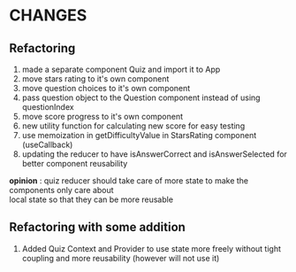 # CHANGES

## Refactoring

1. made a separate component Quiz and import it to App
2. move stars rating to it's own component
3. move question choices to it's own component
4. pass question object to the Question component instead of using questionIndex
5. move score progress to it's own component
6. new utility function for calculating new score for easy testing
7. use memoization in getDifficultyValue in StarsRating component (useCallback)
8. updating the reducer to have isAnswerCorrect and isAnswerSelected for better component reusability

**opinion** : quiz reducer should take care of more state to make the components only care about\
local state so that they can be more reusable

## Refactoring with some addition

1. Added Quiz Context and Provider to use state more freely without tight coupling and more reusability (however will not use it)
